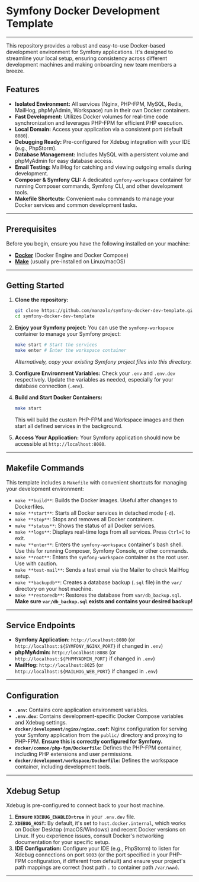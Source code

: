 # Symfony Docker Development Template

---

This repository provides a robust and easy-to-use Docker-based development environment for Symfony applications. It's designed to streamline your local setup, ensuring consistency across different development machines and making onboarding new team members a breeze.

## Features

* **Isolated Environment:** All services (Nginx, PHP-FPM, MySQL, Redis, MailHog, phpMyAdmin, Workspace) run in their own Docker containers.
* **Fast Development:** Utilizes Docker volumes for real-time code synchronization and leverages PHP-FPM for efficient PHP execution.
* **Local Domain:** Access your application via a consistent port (default `8080`).
* **Debugging Ready:** Pre-configured for Xdebug integration with your IDE (e.g., PhpStorm).
* **Database Management:** Includes MySQL with a persistent volume and phpMyAdmin for easy database access.
* **Email Testing:** MailHog for catching and viewing outgoing emails during development.
* **Composer & Symfony CLI:** A dedicated `symfony-workspace` container for running Composer commands, Symfony CLI, and other development tools.
* **Makefile Shortcuts:** Convenient `make` commands to manage your Docker services and common development tasks.

---

## Prerequisites

Before you begin, ensure you have the following installed on your machine:

* [**Docker**](https://www.docker.com/) (Docker Engine and Docker Compose)
* [**Make**](https://www.gnu.org/software/make/) (usually pre-installed on Linux/macOS)

---

## Getting Started

1.  **Clone the repository:**
    ```bash
    git clone https://github.com/manzolo/symfony-docker-dev-template.git
    cd symfony-docker-dev-template
    ```

2.  **Enjoy your Symfony project:**
    You can use the `symfony-workspace` container to manage your Symfony project:
    ```bash
    make start # Start the services
    make enter # Enter the workspace container
    ```
    *Alternatively, copy your existing Symfony project files into this directory.*

3.  **Configure Environment Variables:**
    Check your `.env` and `.env.dev` respectively. Update the variables as needed, especially for your database connection (`.env`).

4.  **Build and Start Docker Containers:**
    ```bash
    make start
    ```
    This will build the custom PHP-FPM and Workspace images and then start all defined services in the background.

5.  **Access Your Application:**
    Your Symfony application should now be accessible at `http://localhost:8080`.

---

## Makefile Commands

This template includes a `Makefile` with convenient shortcuts for managing your development environment:

* `make **build**`: Builds the Docker images. Useful after changes to Dockerfiles.
* `make **start**`: Starts all Docker services in detached mode (`-d`).
* `make **stop**`: Stops and removes all Docker containers.
* `make **status**`: Shows the status of all Docker services.
* `make **logs**`: Displays real-time logs from all services. Press `Ctrl+C` to exit.
* `make **enter**`: Enters the `symfony-workspace` container's bash shell. Use this for running Composer, Symfony Console, or other commands.
* `make **root**`: Enters the `symfony-workspace` container as the root user. Use with caution.
* `make **test-mail**`: Sends a test email via the Mailer to check MailHog setup.
* `make **backupdb**`: Creates a database backup (`.sql` file) in the `var/` directory on your host machine.
* `make **restoredb**`: Restores the database from `var/db_backup.sql`. **Make sure `var/db_backup.sql` exists and contains your desired backup!**

---

## Service Endpoints

* **Symfony Application:** `http://localhost:8080` (or `http://localhost:${SYMFONY_NGINX_PORT}` if changed in `.env`)
* **phpMyAdmin:** `http://localhost:8088` (or `http://localhost:${PHPMYADMIN_PORT}` if changed in `.env`)
* **MailHog:** `http://localhost:8025` (or `http://localhost:${MAILHOG_WEB_PORT}` if changed in `.env`)

---

## Configuration

* **`.env`:** Contains core application environment variables.
* **`.env.dev`:** Contains development-specific Docker Compose variables and Xdebug settings.
* **`docker/development/nginx/nginx.conf`:** Nginx configuration for serving your Symfony application from the `public/` directory and proxying to PHP-FPM. **Ensure this is correctly configured for Symfony.**
* **`docker/common/php-fpm/Dockerfile`:** Defines the PHP-FPM container, including PHP extensions and user permissions.
* **`docker/development/workspace/Dockerfile`:** Defines the workspace container, including development tools.

---

## Xdebug Setup

Xdebug is pre-configured to connect back to your host machine.

1.  **Ensure `XDEBUG_ENABLED=true`** in your `.env.dev` file.
2.  **`XDEBUG_HOST`:** By default, it's set to `host.docker.internal`, which works on Docker Desktop (macOS/Windows) and recent Docker versions on Linux. If you experience issues, consult Docker's networking documentation for your specific setup.
3.  **IDE Configuration:** Configure your IDE (e.g., PhpStorm) to listen for Xdebug connections on port `9003` (or the port specified in your PHP-FPM configuration, if different from default) and ensure your project's path mappings are correct (host path `.` to container path `/var/www`).

---
